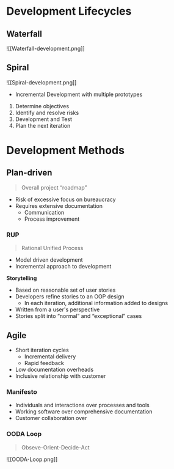 # Development Lifecycles

## Waterfall

![[Waterfall-development.png]]

## Spiral

![[Spiral-development.png]]

- Incremental Development with multiple prototypes

1. Determine objectives
2. Identify and resolve risks
3. Development and Test
4. Plan the next iteration

# Development Methods

## Plan-driven

> Overall project “roadmap”

- Risk of excessive focus on bureaucracy
- Requires extensive documentation
	- Communication
	- Process improvement

### RUP

> Rational Unified Process

- Model driven development
- Incremental approach to development

**Storytelling**
- Based on reasonable set of user stories
- Developers refine stories to an OOP design
	- In each iteration, additional information added to designs
- Written from a user's perspective
- Stories split into “normal” and “exceptional” cases


## Agile

- Short iteration cycles
	- Incremental delivery
	- Rapid feedback
- Low documentation overheads
- Inclusive relationship with customer

### Manifesto

- Individuals and interactions over processes and tools
- Working software over comprehensive documentation
- Customer collaboration over 

### OODA Loop

> Obseve-Orient-Decide-Act

![[OODA-Loop.png]]
